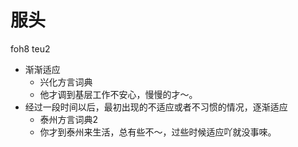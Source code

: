 # 服头
foh8 teu2
+ 渐渐适应
  * 兴化方言词典
  - 他才调到基层工作不安心，慢慢的才～。
+ 经过一段时间以后，最初出现的不适应或者不习惯的情况，逐渐适应
  * 泰州方言词典2
  - 你才到泰州来生活，总有些不～，过些时候适应吖就没事唻。
